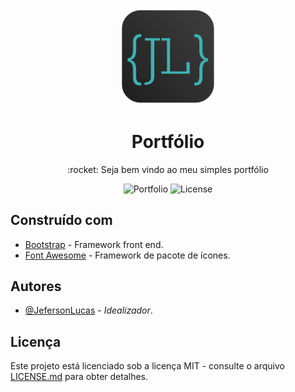 <p align="center">
	<img src="assets/img/logo.png" width="150">
	<h1 align="center">Portfólio</h1>
	<p align="center">:rocket: Seja bem vindo ao meu simples portfólio
</p>
	<p align="center">
    	<img src="https://img.shields.io/badge/Jeferson%20Lucas-portfolio-blue" alt="Portfolio">
    	<img src="https://img.shields.io/badge/License-MIT-green" alt="License">
  	</p>
</p>

## Construído com

* [Bootstrap](https://getbootstrap.com/) - Framework front end.
* [Font Awesome](https://fontawesome.com/) - Framework de pacote de ícones.

## Autores

* [@JefersonLucas](https://github.com/JefersonLucas) - _Idealizador_.

## Licença

Este projeto está licenciado sob a licença MIT - consulte o arquivo [LICENSE.md](https://github.com/JefersonLucas/portfolio/blob/master/LICENSE) para obter detalhes.